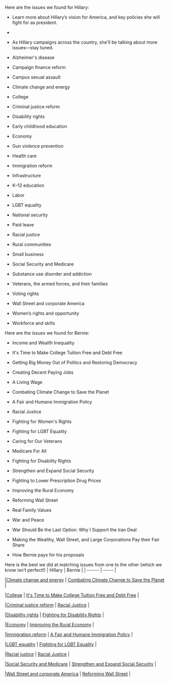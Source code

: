 Here are the issues we found for Hillary:

* Learn more about Hillary’s vision for America, and key policies she will fight for as president.

* 

* As Hillary campaigns across the country, she'll be talking about more issues—stay tuned. 

* Alzheimer's disease

* Campaign finance reform

* Campus sexual assault

* Climate change and energy

* College

* Criminal justice reform

* Disability rights

* Early childhood education

* Economy

* Gun violence prevention

* Health care

* Immigration reform

* Infrastructure

* K–12 education

* Labor

* LGBT equality

* National security

* Paid leave

* Racial justice

* Rural communities

* Small business

* Social Security and Medicare

* Substance use disorder and addiction

* Veterans, the armed forces, and their families

* Voting rights

* Wall Street and corporate America

* Women’s rights and opportunity

* Workforce and skills


Here are the issues we found for Bernie:

* Income and Wealth Inequality

* It's Time to Make College Tuition Free and Debt Free

* Getting Big Money Out of Politics and Restoring Democracy

* Creating Decent Paying Jobs

* A Living Wage

* Combating Climate Change to Save the Planet

* A Fair and Humane Immigration Policy

* Racial Justice

* Fighting for Women's Rights

* Fighting for LGBT Equality

* Caring for Our Veterans

* Medicare For All

* Fighting for Disability Rights

* Strengthen and Expand Social Security

* Fighting to Lower Prescription Drug Prices

* Improving the Rural Economy

* Reforming Wall Street

* Real Family Values

* War and Peace

* War Should Be the Last Option: Why I Support the Iran Deal

* Making the Wealthy, Wall Street, and Large Corporations Pay their Fair Share

* How Bernie pays for his proposals


Here is the best we did at matching issues from one to the other (which we know
isn't perfect!)
| Hillary | Bernie |
| ------  | -----  |

|[Climate change and energy](Climate.md) | [Combating Climate Change to Save the Planet](Climate.md) |

|[College](College.md) | [It's Time to Make College Tuition Free and Debt Free](College.md) |

|[Criminal justice reform](Criminal.md) | [Racial Justice](Criminal.md) |

|[Disability rights](Disability.md) | [Fighting for Disability Rights](Disability.md) |

|[Economy](Economy.md) | [Improving the Rural Economy](Economy.md) |

|[Immigration reform](Immigration.md) | [A Fair and Humane Immigration Policy](Immigration.md) |

|[LGBT equality](LGBT.md) | [Fighting for LGBT Equality](LGBT.md) |

|[Racial justice](Racial.md) | [Racial Justice](Racial.md) |

|[Social Security and Medicare](Social.md) | [Strengthen and Expand Social Security](Social.md) |

|[Wall Street and corporate America](Wall.md) | [Reforming Wall Street](Wall.md) |
